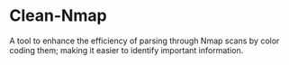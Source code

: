 # Clean-Nmap
A tool to enhance the efficiency of parsing through Nmap scans by color coding them; making it easier to identify important information.
